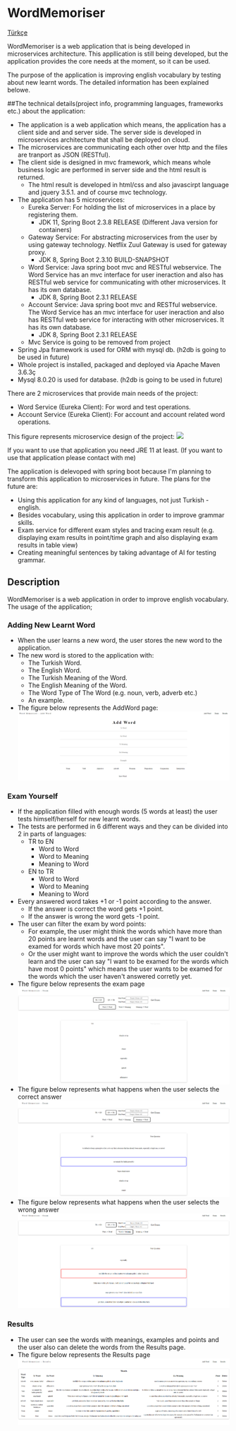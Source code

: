 # WordMemoriser

[Türkçe](https://github.com/ksavas/WordMemoriser/blob/master/README-Tr.md)

WordMemoriser is a web application that is being developed in microservices architecture. This appllication is still being developed, but the application provides the core needs at the moment, so it can be used.

The purpose of the application is improving english vocabulary by testing about new learnt words. The detailed information has been explained belowe.

##The technical details(project info, programming languages, frameworks etc.) about the application:
- The application is a web application which means, the application has a client side and and server side. The server side is developed in microservices architecture that shall   be deployed on cloud. 
- The microservices are communicating each other over http and the files are tranport as JSON (RESTful).
- The client side is designed in mvc framework, which means whole business logic are performed in server side and the html result is returned.
  - The html result is developed in html/css and also javascirpt language and jquery 3.5.1. and of course mvc technology.
- The application has 5 microservices:
  - Eureka Server: For holding the list of microservices in a place by registering them.
    - JDK 11, Spring Boot 2.3.8 RELEASE (Different Java version for containers)
  - Gateway Service: For abstracting microservices from the user by using gateway technology. Netflix Zuul Gateway is used for gateway proxy.
    - JDK 8, Spring Boot 2.3.10 BUILD-SNAPSHOT
  - Word Service: Java spring boot mvc and RESTful webservice. The Word Service has an mvc interface for user ineraction and also has RESTful web service for communicating with       other microservices. It has its own database.
    - JDK 8, Spring Boot 2.3.1 RELEASE
  - Account Service: Java spring boot mvc and RESTful webservice. The Word Service has an mvc interface for user ineraction and also has RESTful web service for interacting with     other microservices. It has its own database.
    - JDK 8, Spring Boot 2.3.1 RELEASE
  - Mvc Service is going to be removed from project
- Spring Jpa framework is used for ORM with mysql db. (h2db is going to be used in future)
- Whole project is installed, packaged and deployed via Apache Maven 3.6.3ç
- Mysql 8.0.20 is used for database. (h2db is going to be used in future)

There are 2 microservices that provide main needs of the project:
- Word Service (Eureka Client): For word and test operations.
- Account Service (Eureka Client): For account and account related word operations.

This figure represents microservice design of the project:
<img src="https://github.com/ksavas/WordMemoriser/tree/develop/SS/Word Memories Architecture.PNG"><br>


If you want to use that application you need JRE 11 at least. (If you want to use that application please contact with me)

The application is delevoped with spring boot because I'm planning to transform this application to microservices in future. 
The plans for the future are:
- Using this application for any kind of languages, not just Turkish - english.
- Besides vocabulary, using this application in order to improve grammar skills.
- Exam service for different exam styles and tracing exam result (e.g. displaying exam results in point/time graph and also displaying exam results in table view)
- Creating meaningful sentences by taking advantage of AI for testing grammar.

## Description
WordMemoriser is a web application in order to improve english vocabulary. The usage of the application;

### Adding New Learnt Word
- When the user learns a new word, the user stores the new word to the application.
- The new word is stored to the application with:
  - The Turkish Word.
  - The English Word.
  - The Turkish Meaning of the Word.
  - The English Meaning of the Word.
  - The Word Type of The Word (e.g. noun, verb, adverb etc.)
  - An example.
- The figure below represents the AddWord page:
<img src="https://github.com/ksavas/WordMemoriser/blob/master/SS/AddWord.png"><br>


### Exam Yourself
- If the application filled with enough words (5 words at least) the user tests himself/herself for new learnt words.
- The tests are performed in 6 different ways and they can be divided into 2 in parts of languages:
  - TR to EN
    - Word to Word
    - Word to Meaning
    - Meaning to Word
  - EN to TR
    - Word to Word
    - Word to Meaning
    - Meaning to Word
- Every answered word takes +1 or -1 point according to the answer.
  - If the answer is correct the word gets +1 point.
  - If the answer is wrong the word gets -1 point.
- The user can filter the exam by word points:
  - For example, the user might think the words which have more than 20 points are learnt words and the user can say "I want to be examed for words which have most 20 points".
  - Or the user might want to improve the words which the user couldn't learn and the user can say "I want to be examed for the words which have most 0 points" which means the 
    user wants to be examed for the words which the user haven't answered corretly yet.
- The figure below represents the exam page
<img src="https://github.com/ksavas/WordMemoriser/blob/master/SS/Exam.png"><br>
- The figure below represents what happens when the user selects the correct answer
<img src="https://github.com/ksavas/WordMemoriser/blob/master/SS/ExamTrueAnswer.png"><br>
- The figure below represents what happens when the user selects the wrong answer
<img src="https://github.com/ksavas/WordMemoriser/blob/master/SS/ExamFalseAnswer.png"><br>

### Results
- The user can see the words with meanings, examples and points and the user also can delete the words from the Results page.
- The figure below represents the Results page
<img src="https://github.com/ksavas/WordMemoriser/blob/master/SS/Results.png"><br>

